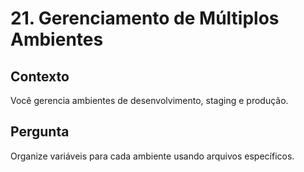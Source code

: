 # 21. Gerenciamento de Múltiplos Ambientes

## Contexto
Você gerencia ambientes de desenvolvimento, staging e produção.

## Pergunta
Organize variáveis para cada ambiente usando arquivos específicos.
